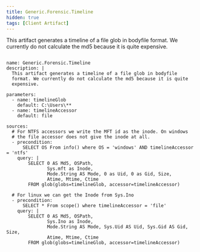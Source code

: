 ```yaml
---
title: Generic.Forensic.Timeline
hidden: true
tags: [Client Artifact]
---
```


This artifact generates a timeline of a file glob in bodyfile
format. We currently do not calculate the md5 because it is quite
expensive.


<pre><code class="language-yaml">
name: Generic.Forensic.Timeline
description: |
  This artifact generates a timeline of a file glob in bodyfile
  format. We currently do not calculate the md5 because it is quite
  expensive.

parameters:
  - name: timelineGlob
    default: C:\Users\**
  - name: timelineAccessor
    default: file

sources:
  # For NTFS accessors we write the MFT id as the inode. On windows
  # the file accessor does not give the inode at all.
  - precondition:
      SELECT OS From info() where OS = &#x27;windows&#x27; AND timelineAccessor = &#x27;ntfs&#x27;
    query: |
        SELECT 0 AS Md5, OSPath,
               Sys.mft as Inode,
               Mode.String AS Mode, 0 as Uid, 0 as Gid, Size,
               Atime, Mtime, Ctime
        FROM glob(globs=timelineGlob, accessor=timelineAccessor)

  # For linux we can get the Inode from Sys.Ino
  - precondition:
      SELECT * From scope() where timelineAccessor = &#x27;file&#x27;
    query: |
        SELECT 0 AS Md5, OSPath,
               Sys.Ino as Inode,
               Mode.String AS Mode, Sys.Uid AS Uid, Sys.Gid AS Gid, Size,
               Atime, Mtime, Ctime
        FROM glob(globs=timelineGlob, accessor=timelineAccessor)

</code></pre>

